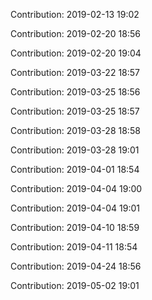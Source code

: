 Contribution: 2019-02-13 19:02

Contribution: 2019-02-20 18:56

Contribution: 2019-02-20 19:04

Contribution: 2019-03-22 18:57

Contribution: 2019-03-25 18:56

Contribution: 2019-03-25 18:57

Contribution: 2019-03-28 18:58

Contribution: 2019-03-28 19:01

Contribution: 2019-04-01 18:54

Contribution: 2019-04-04 19:00

Contribution: 2019-04-04 19:01

Contribution: 2019-04-10 18:59

Contribution: 2019-04-11 18:54

Contribution: 2019-04-24 18:56

Contribution: 2019-05-02 19:01

